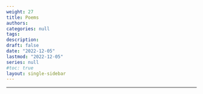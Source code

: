 ```yaml
---
weight: 27
title: Poems
authors:
categories: null
tags:
description: 
draft: false
date: "2022-12-05"
lastmod: "2022-12-05"
series: null
#toc: true
layout: single-sidebar
---
```



<!--more-->
---


